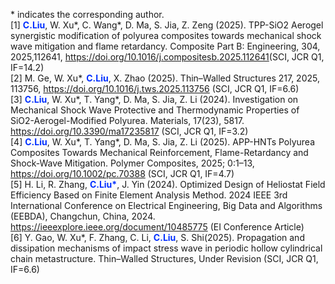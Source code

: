 &#42; indicates the corresponding author.
<br>
[1] <font color="#0022ffff"><b>C.Liu</b></font>, W. Xu*, C. Wang*, D. Ma, S. Jia, Z. Zeng (2025). TPP-SiO2 Aerogel synergistic modification of polyurea composites towards mechanical shock wave mitigation and flame retardancy. Composite Part B: Engineering, 304, 2025,112641, <a href=" " target="_blank">https://doi.org/10.1016/j.compositesb.2025.112641</a >(SCI, JCR Q1, IF=14.2)
<br>
[2] M. Ge, W. Xu*, <font color="#0022ffff"><b>C.Liu</b></font>, X. Zhao (2025). Thin–Walled Structures 217, 2025, 113756, <a href=" " target="_blank">https://doi.org/10.1016/j.tws.2025.113756</a > (SCI, JCR Q1, IF=6.6)
<br>
[3] <font color="#0022ffff"><b>C.Liu</b></font>, W. Xu*, T. Yang*, D. Ma, S. Jia, Z. Li (2024). Investigation on Mechanical Shock Wave Protective and Thermodynamic Properties of SiO2-Aerogel-Modified Polyurea. Materials, 17(23), 5817. <a href=" " target="_blank">https://doi.org/10.3390/ma17235817</a > (SCI, JCR Q1, IF=3.2)
<br>
[4] <font color="#0022ffff"><b>C.Liu</b></font>, W. Xu*, T. Yang*, D. Ma, S. Jia, Z. Li (2025). APP-HNTs Polyurea Composites Towards Mechanical Reinforcement, Flame-Retardancy and Shock-Wave Mitigation. Polymer Composites, 2025; 0:1–13, <a href=" " target="_blank">https://doi.org/10.1002/pc.70388</a > (SCI, JCR Q1, IF=4.7)
<br>
[5] H. Li, R. Zhang, <font color="#0022ffff"><b>C.Liu*</b></font>, J. Yin (2024). Optimized Design of Heliostat Field Efficiency Based on Finite Element Analysis Method. 2024 IEEE 3rd International Conference on Electrical Engineering, Big Data and Algorithms (EEBDA), Changchun, China, 2024. <a href=" " target="_blank">https://ieeexplore.ieee.org/document/10485775</a > (EI Conference Article)
<br>
[6] Y. Gao, W. Xu*, F. Zhang, C. Li, <font color="#0022ffff"><b>C.Liu</b></font>, S. Shi(2025). Propagation and dissipation mechanisms of impact stress wave in periodic hollow cylindrical chain metastructure. Thin–Walled Structures, Under Revision (SCI, JCR Q1, IF=6.6)


